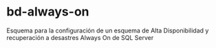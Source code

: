# bd-always-on
Esquema para la configuración de un esquema de Alta Disponibilidad y recuperación a desastres Always On de SQL Server
